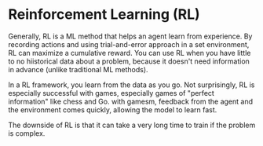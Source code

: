 # Reinforcement Learning (RL)

Generally, RL is a ML method that helps an agent learn from experience. By recording actions and using trial-and-error approach in a set environment, RL can maximize a cumulative reward. You can use RL when you have little to no hiistorical data about a problem, because it doesn't need information in advance (unlike traditional ML methods).

In a RL framework, you learn from the data as you go. Not surprisingly, RL is especially successful with games, especially games of "perfect information" like chess and Go. with gamesm, feedback from the agent and the environment comes quickly, allowing the model to learn fast.

The downside of RL is that it can take a very long time to train if the problem is complex.